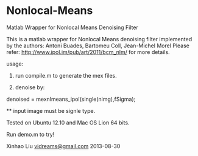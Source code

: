 Nonlocal-Means
==============

Matlab Wrapper for Nonlocal Means Denoising Filter

This is a matlab wrapper for Nonlocal Means denoising filter 
implemented by the authors:
Antoni Buades, Bartomeu Coll, Jean-Michel Morel
Please refer:
http://www.ipol.im/pub/art/2011/bcm_nlm/
for more details.

usage:
1) run compile.m to generate the mex files.

2) denoise by:

denoised = mexnlmeans_ipol(single(nimg),fSigma);

** input image must be signle type.

Tested on Ubuntu 12.10 and Mac OS Lion 64 bits.

Run demo.m to try!

Xinhao Liu
vidreams@gmail.com
2013-08-30
